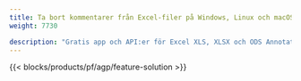 ```yaml
---
title: Ta bort kommentarer från Excel-filer på Windows, Linux och macOS 
weight: 7730

description: "Gratis app och API:er för Excel XLS, XLSX och ODS Annotation & Comment management"
---
```

{{< blocks/products/pf/agp/feature-solution >}} 

